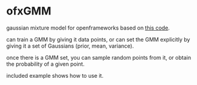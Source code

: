 # ofxGMM

gaussian mixture model for openframeworks based on [this code](https://github.com/luxiaoxun/GMM).

can train a GMM by giving it data points, or can set the GMM explicitly by giving it a set of Gaussians (prior, mean, variance).

once there is a GMM set, you can sample random points from it, or obtain the probability of a given point.  

included example shows how to use it.
